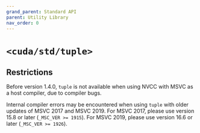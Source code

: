 ```yaml
---
grand_parent: Standard API
parent: Utility Library
nav_order: 0
---
```


# `<cuda/std/tuple>`

## Restrictions

Before version 1.4.0, `tuple` is not available when using NVCC with MSVC as a
  host compiler, due to compiler bugs.

Internal compiler errors may be encountered when using `tuple` with
  older updates of MSVC 2017 and MSVC 2019.
For MSVC 2017, please use version 15.8 or later (`_MSC_VER >= 1915`).
For MSVC 2019, please use version 16.6 or later (`_MSC_VER >= 1926`).

